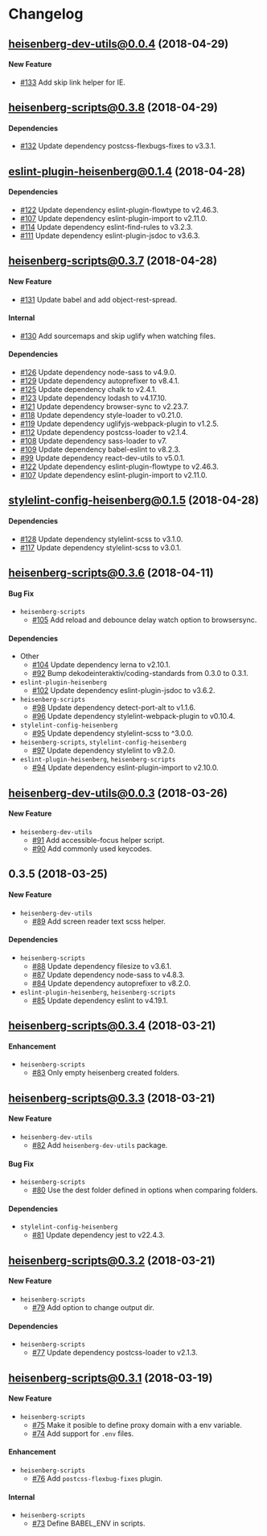 # Changelog

## heisenberg-dev-utils@0.0.4 (2018-04-29)

#### New Feature
*   [#133](https://github.com/DekodeInteraktiv/heisenberg/pull/133) Add skip link helper for IE.


## heisenberg-scripts@0.3.8 (2018-04-29)

#### Dependencies
*   [#132](https://github.com/DekodeInteraktiv/heisenberg/pull/132) Update dependency postcss-flexbugs-fixes to v3.3.1.


## eslint-plugin-heisenberg@0.1.4 (2018-04-28)

#### Dependencies
*   [#122](https://github.com/DekodeInteraktiv/heisenberg/pull/122) Update dependency eslint-plugin-flowtype to v2.46.3.
*   [#107](https://github.com/DekodeInteraktiv/heisenberg/pull/107) Update dependency eslint-plugin-import to v2.11.0.
*   [#114](https://github.com/DekodeInteraktiv/heisenberg/pull/114) Update dependency eslint-find-rules to v3.2.3.
*   [#111](https://github.com/DekodeInteraktiv/heisenberg/pull/111) Update dependency eslint-plugin-jsdoc to v3.6.3.


## heisenberg-scripts@0.3.7 (2018-04-28)

#### New Feature
*   [#131](https://github.com/DekodeInteraktiv/heisenberg/pull/131) Update babel and add object-rest-spread.

#### Internal
*   [#130](https://github.com/DekodeInteraktiv/heisenberg/pull/130) Add sourcemaps and skip uglify when watching files.

#### Dependencies
*   [#126](https://github.com/DekodeInteraktiv/heisenberg/pull/126) Update dependency node-sass to v4.9.0.
*   [#129](https://github.com/DekodeInteraktiv/heisenberg/pull/129) Update dependency autoprefixer to v8.4.1.
*   [#125](https://github.com/DekodeInteraktiv/heisenberg/pull/125) Update dependency chalk to v2.4.1.
*   [#123](https://github.com/DekodeInteraktiv/heisenberg/pull/123) Update dependency lodash to v4.17.10.
*   [#121](https://github.com/DekodeInteraktiv/heisenberg/pull/121) Update dependency browser-sync to v2.23.7.
*   [#118](https://github.com/DekodeInteraktiv/heisenberg/pull/118) Update dependency style-loader to v0.21.0.
*   [#119](https://github.com/DekodeInteraktiv/heisenberg/pull/119) Update dependency uglifyjs-webpack-plugin to v1.2.5.
*   [#112](https://github.com/DekodeInteraktiv/heisenberg/pull/112) Update dependency postcss-loader to v2.1.4.
*   [#108](https://github.com/DekodeInteraktiv/heisenberg/pull/108) Update dependency sass-loader to v7.
*   [#109](https://github.com/DekodeInteraktiv/heisenberg/pull/109) Update dependency babel-eslint to v8.2.3.
*   [#99](https://github.com/DekodeInteraktiv/heisenberg/pull/99) Update dependency react-dev-utils to v5.0.1.
*   [#122](https://github.com/DekodeInteraktiv/heisenberg/pull/122) Update dependency eslint-plugin-flowtype to v2.46.3.
*   [#107](https://github.com/DekodeInteraktiv/heisenberg/pull/107) Update dependency eslint-plugin-import to v2.11.0.


## stylelint-config-heisenberg@0.1.5 (2018-04-28)

#### Dependencies
*   [#128](https://github.com/DekodeInteraktiv/heisenberg/pull/128) Update dependency stylelint-scss to v3.1.0.
*   [#117](https://github.com/DekodeInteraktiv/heisenberg/pull/117) Update dependency stylelint-scss to v3.0.1.


## heisenberg-scripts@0.3.6 (2018-04-11)

#### Bug Fix
*   `heisenberg-scripts`
    *   [#105](https://github.com/DekodeInteraktiv/heisenberg/pull/105) Add reload and debounce delay watch option to browsersync.

#### Dependencies
*   Other
    *   [#104](https://github.com/DekodeInteraktiv/heisenberg/pull/104) Update dependency lerna to v2.10.1.
    *   [#92](https://github.com/DekodeInteraktiv/heisenberg/pull/92) Bump dekodeinteraktiv/coding-standards from 0.3.0 to 0.3.1.
*   `eslint-plugin-heisenberg`
    *   [#102](https://github.com/DekodeInteraktiv/heisenberg/pull/102) Update dependency eslint-plugin-jsdoc to v3.6.2.
*   `heisenberg-scripts`
    *   [#98](https://github.com/DekodeInteraktiv/heisenberg/pull/98) Update dependency detect-port-alt to v1.1.6.
    *   [#96](https://github.com/DekodeInteraktiv/heisenberg/pull/96) Update dependency stylelint-webpack-plugin to v0.10.4.
*   `stylelint-config-heisenberg`
    *   [#95](https://github.com/DekodeInteraktiv/heisenberg/pull/95) Update dependency stylelint-scss to ^3.0.0.
*   `heisenberg-scripts`, `stylelint-config-heisenberg`
    *   [#97](https://github.com/DekodeInteraktiv/heisenberg/pull/97) Update dependency stylelint to v9.2.0.
*   `eslint-plugin-heisenberg`, `heisenberg-scripts`
    *   [#94](https://github.com/DekodeInteraktiv/heisenberg/pull/94) Update dependency eslint-plugin-import to v2.10.0.

## heisenberg-dev-utils@0.0.3 (2018-03-26)

#### New Feature
*   `heisenberg-dev-utils`
    *   [#91](https://github.com/DekodeInteraktiv/heisenberg/pull/91) Add accessible-focus helper script.
    *   [#90](https://github.com/DekodeInteraktiv/heisenberg/pull/90) Add commonly used keycodes.

## 0.3.5 (2018-03-25)

#### New Feature
*   `heisenberg-dev-utils`
    *   [#89](https://github.com/DekodeInteraktiv/heisenberg/pull/89) Add screen reader text scss helper.

#### Dependencies
*   `heisenberg-scripts`
    *   [#88](https://github.com/DekodeInteraktiv/heisenberg/pull/88) Update dependency filesize to v3.6.1.
    *   [#87](https://github.com/DekodeInteraktiv/heisenberg/pull/87) Update dependency node-sass to v4.8.3.
    *   [#84](https://github.com/DekodeInteraktiv/heisenberg/pull/84) Update dependency autoprefixer to v8.2.0.
*   `eslint-plugin-heisenberg`, `heisenberg-scripts`
    *   [#85](https://github.com/DekodeInteraktiv/heisenberg/pull/85) Update dependency eslint to v4.19.1.

## heisenberg-scripts@0.3.4 (2018-03-21)

#### Enhancement
*   `heisenberg-scripts`
    *   [#83](https://github.com/DekodeInteraktiv/heisenberg/pull/83) Only empty heisenberg created folders.

## heisenberg-scripts@0.3.3 (2018-03-21)

#### New Feature
*   `heisenberg-dev-utils`
    *   [#82](https://github.com/DekodeInteraktiv/heisenberg/pull/82) Add `heisenberg-dev-utils` package.

#### Bug Fix
*   `heisenberg-scripts`
    *   [#80](https://github.com/DekodeInteraktiv/heisenberg/pull/80) Use the dest folder defined in options when comparing folders.

#### Dependencies
*   `stylelint-config-heisenberg`
    *   [#81](https://github.com/DekodeInteraktiv/heisenberg/pull/81) Update dependency jest to v22.4.3.

## heisenberg-scripts@0.3.2 (2018-03-21)

#### New Feature
*   `heisenberg-scripts`
    *   [#79](https://github.com/DekodeInteraktiv/heisenberg/pull/79)  Add option to change output dir.

#### Dependencies
*   `heisenberg-scripts`
    *   [#77](https://github.com/DekodeInteraktiv/heisenberg/pull/77) Update dependency postcss-loader to v2.1.3.

## heisenberg-scripts@0.3.1 (2018-03-19)

#### New Feature
*   `heisenberg-scripts`
    *   [#75](https://github.com/DekodeInteraktiv/heisenberg/pull/75) Make it posible to define proxy domain with a env variable.
    *   [#74](https://github.com/DekodeInteraktiv/heisenberg/pull/74) Add support for `.env` files.

#### Enhancement
*   `heisenberg-scripts`
    *   [#76](https://github.com/DekodeInteraktiv/heisenberg/pull/76) Add `postcss-flexbug-fixes` plugin.

#### Internal
*   `heisenberg-scripts`
    *   [#73](https://github.com/DekodeInteraktiv/heisenberg/pull/73) Define BABEL_ENV in scripts.
